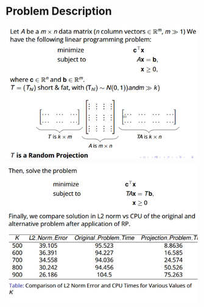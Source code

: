 # Problem Description

![Description of Image 1](reports/figures/1.jpg)

![Description of Image 2](reports/figures/2.jpg)
![Description of Image 3](reports/figures/3.jpg)

